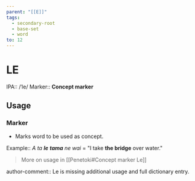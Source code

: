 ```yaml
---
parent: "[[E]]"
tags:
  - secondary-root
  - base-set
  - word
to: 12
---
```


# LE

IPA::					/ˈle/
Marker::			**Concept marker**

## Usage

### Marker
* Marks word to be used as concept. 

Example:: *A ta **le** **tama** ne wai* = "I take **the bridge** over water."

> More on usage in [[Penetoki#Concept marker Le]]

author-comment:: Le is missing additional usage and full dictionary entry.